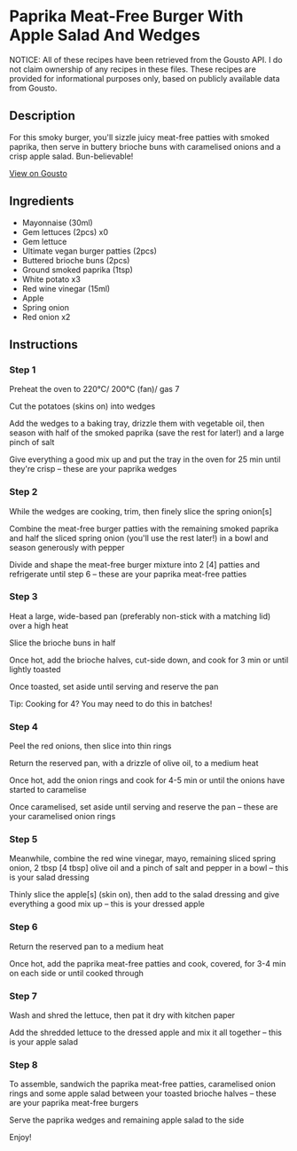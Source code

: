 # Paprika Meat-Free Burger With Apple Salad And Wedges

NOTICE: All of these recipes have been retrieved from the Gousto API. I do not claim ownership of any recipes in these files. These recipes are provided for informational purposes only, based on publicly available data from Gousto.

## Description

For this smoky burger, you'll sizzle juicy meat-free patties with smoked paprika, then serve in buttery brioche buns with caramelised onions and a crisp apple salad. Bun-believable! 

[View on Gousto](https://www.gousto.co.uk/recipes/cookbook/paprika-meat-free-burger-apple-salad-wedges)

## Ingredients

- Mayonnaise (30ml)
- Gem lettuces (2pcs) x0
- Gem lettuce
- Ultimate vegan burger patties (2pcs)
- Buttered brioche buns (2pcs)
- Ground smoked paprika (1tsp)
- White potato x3
- Red wine vinegar (15ml)
- Apple
- Spring onion
- Red onion x2

## Instructions


### Step 1

Preheat the oven to 220°C/ 200°C (fan)/ gas 7

Cut the potatoes (skins on) into wedges

Add the wedges to a baking tray, drizzle them with vegetable oil, then season with half of the smoked paprika (save the rest for later!) and a large pinch of salt

Give everything a good mix up and put the tray in the oven for 25 min until they're crisp – these are your paprika wedges


### Step 2

While the wedges are cooking, trim, then finely slice the spring onion<span class="text-danger">[s]</span>

Combine the meat-free burger patties with the remaining smoked paprika and half the sliced spring onion (you'll use the rest later!) in a bowl and season generously with pepper

Divide and shape the meat-free burger mixture into 2 <span class="text-danger">[4]</span> patties and refrigerate until step 6 – these are your paprika meat-free patties


### Step 3

Heat a large, wide-based pan (preferably non-stick with a matching lid) over a high heat

Slice the brioche buns in half

Once hot, add the brioche halves, cut-side down, and cook for 3 min or until lightly toasted

Once toasted, set aside until serving and reserve the pan

Tip: Cooking for 4? You may need to do this in batches!


### Step 4

Peel the red onions, then slice into thin rings

Return the reserved pan, with a drizzle of olive oil, to a medium heat

Once hot, add the onion rings and cook for 4-5 min or until the onions have started to caramelise

Once caramelised, set aside until serving and reserve the pan – these are your caramelised onion rings


### Step 5

Meanwhile, combine the red wine vinegar, mayo, remaining sliced spring onion, 2 tbsp <span class="text-danger">[4 tbsp]</span> olive oil and a pinch of salt and pepper in a bowl – this is your salad dressing

Thinly slice the apple<span class="text-danger">[s] </span>(skin on), then add to the salad dressing and give everything a good mix up – this is your dressed apple


### Step 6

Return the reserved pan to a medium heat

Once hot, add the paprika meat-free patties and cook, covered, for 3-4 min on each side or until cooked through


### Step 7

Wash and shred the lettuce, then pat it dry with kitchen paper

Add the shredded lettuce to the dressed apple and mix it all together – this is your apple salad

### Step 8

To assemble, sandwich the paprika meat-free patties, caramelised onion rings and some apple salad between your toasted brioche halves – these are your paprika meat-free burgers

Serve the paprika wedges and remaining apple salad to the side

Enjoy!


